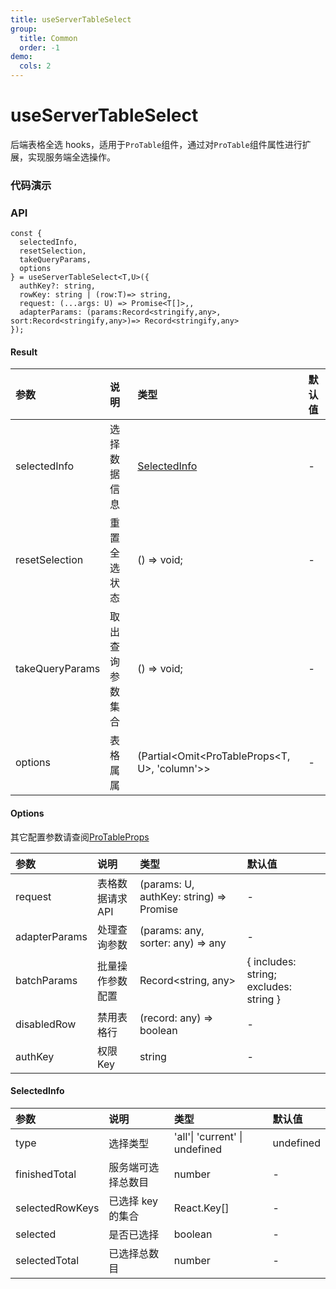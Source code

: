 ```yaml
---
title: useServerTableSelect
group:
  title: Common
  order: -1
demo:
  cols: 2
---
```


# useServerTableSelect

后端表格全选 hooks，适用于`ProTable`组件，通过对`ProTable`组件属性进行扩展，实现服务端全选操作。

### 代码演示

<code src="./demos/base.tsx" ></code>

### API

```tsx | pure
const {
  selectedInfo,
  resetSelection,
  takeQueryParams,
  options
} = useServerTableSelect<T,U>({
  authKey?: string,
  rowKey: string | (row:T)=> string,
  request: (...args: U) => Promise<T[]>,,
  adapterParams: (params:Record<stringify,any>, sort:Record<stringify,any>)=> Record<stringify,any>
});
```

#### Result

| 参数            | 说明             | 类型                                          | 默认值 |
| :-------------- | :--------------- | :-------------------------------------------- | :----- |
| selectedInfo    | 选择数据信息     | [SelectedInfo](#selectedinfo)                 | -      |
| resetSelection  | 重置全选状态     | () => void;                                   | -      |
| takeQueryParams | 取出查询参数集合 | () => void;                                   | -      |
| options         | 表格属属         | (Partial<Omit<ProTableProps<T, U>, 'column'>> | -      |

#### Options

其它配置参数请查阅[ProTableProps](https://procomponents.ant.design/components/table?current=1&pageSize=5#protable)

| 参数          | 说明             | 类型                                         | 默认值                                 |
| :------------ | :--------------- | :------------------------------------------- | :------------------------------------- |
| request       | 表格数据请求 API | (params: U, authKey: string) => Promise<any> | -                                      |
| adapterParams | 处理查询参数     | (params: any, sorter: any) => any            | -                                      |
| batchParams   | 批量操作参数配置 | Record<string, any>                          | { includes: string; excludes: string } |
| disabledRow   | 禁用表格行       | (record: any) => boolean                     | -                                      |
| authKey       | 权限 Key         | string                                       | -                                      |

#### SelectedInfo

| 参数            | 说明               | 类型                           | 默认值    |
| :-------------- | :----------------- | :----------------------------- | :-------- |
| type            | 选择类型           | 'all'\| 'current' \| undefined | undefined |
| finishedTotal   | 服务端可选择总数目 | number                         | -         |
| selectedRowKeys | 已选择 key 的集合  | React.Key[]                    | -         |
| selected        | 是否已选择         | boolean                        | -         |
| selectedTotal   | 已选择总数目       | number                         | -         |
